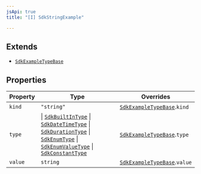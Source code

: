```yaml
---
jsApi: true
title: "[I] SdkStringExample"

---
```

## Extends

- [`SdkExampleTypeBase`](SdkExampleTypeBase.md)

## Properties

| Property | Type | Overrides |
| ------ | ------ | ------ |
| `kind` | `"string"` | [`SdkExampleTypeBase`](SdkExampleTypeBase.md).`kind` |
| `type` | \| [`SdkBuiltInType`](SdkBuiltInType.md) \| [`SdkDateTimeType`](../type-aliases/SdkDateTimeType.md) \| [`SdkDurationType`](SdkDurationType.md) \| [`SdkEnumType`](SdkEnumType.md) \| [`SdkEnumValueType`](SdkEnumValueType.md) \| [`SdkConstantType`](SdkConstantType.md) | [`SdkExampleTypeBase`](SdkExampleTypeBase.md).`type` |
| `value` | `string` | [`SdkExampleTypeBase`](SdkExampleTypeBase.md).`value` |
